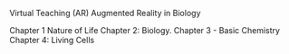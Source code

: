 Virtual Teaching (AR) Augmented Reality in Biology


Chapter 1 Nature of Life 
Chapter 2: Biology. 
Chapter 3 - Basic Chemistry 
Chapter 4: Living Cells
